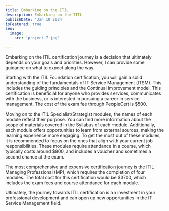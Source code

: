 ```yaml
---
title: Embarking on the ITIL
description: Embarking on the ITIL
publishDate: 'Jan 10 2024'
isFeatured: true
seo:
  image:
    src: 'project-7.jpg'

---
```


Embarking on the ITIL certification journey is a decision that ultimately depends on your goals and priorities. However, I can provide some guidance on what to expect along the way.

Starting with the ITIL Foundation certification, you will gain a solid understanding of the fundamentals of IT Service Management (ITSM). This includes the guiding principles and the Continual Improvement model. This certification is beneficial for anyone who provides services, communicates with the business, or is interested in pursuing a career in service management. The cost of the exam fee through PeopleCert is $500.

Moving on to the ITIL Specialist/Strategist modules, the names of each module reflect their purpose. You can find more information about the scope of materials covered in the Syllabus of each module. Additionally, each module offers opportunities to learn from external sources, making the learning experience more engaging. To get the most out of these modules, it is recommended to focus on the ones that align with your current job responsibilities. These modules require attendance in a course, which typically costs around $800, and includes a voucher and sometimes a second chance at the exam.

The most comprehensive and expensive certification journey is the ITIL Managing Professional (MP), which requires the completion of four modules. The total cost for this certification would be $3700, which includes the exam fees and course attendance for each module.

Ultimately, the journey towards ITIL certification is an investment in your professional development and can open up new opportunities in the IT Service Management field.
